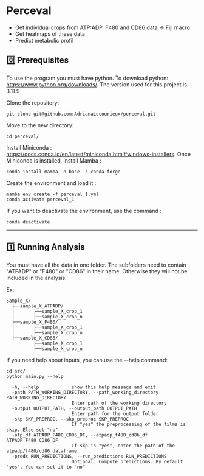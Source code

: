 # Perceval

- Get individual crops from ATP:ADP, F480 and CD86 data -> Fiji macro
- Get heatmaps of these data
- Predict metabolic profil

## 	:zero: Prerequisites

To use the program you must have python. 
To download python: https://www.python.org/downloads/. The version used for this project is 3.11.9

Clone the repository:

```SHELL
git clone git@github.com:AdrianaLecourieux/perceval.git
```

Move to the new directory:

```SHELL
cd perceval/
```

Install Miniconda :  https://docs.conda.io/en/latest/miniconda.html#windows-installers.
Once Miniconda is installed, install Mamba :

```SHELL
conda install mamba -n base -c conda-forge
```

Create the environment and load it :

```SHELL
mamba env create -f perceval_1.yml
conda activate perceval_1
```
If you want to deactivate the environment, use the command :

```SHELL
conda deactivate
```
-----------------------
## :one: Running Analysis

You must have all the data in one folder. The subfolders need to contain "ATPADP" or "F480" or "CD86" in their name. Otherwise they will not be included in the analysis.

Ex: 
```SHELL
Sample_X/
  ├──sample_X_ATPADP/
  │       ├──sample_X_crop_1
  |       ├──sample_X_crop_n
  ├──sample_X_F480/
  │       ├──sample_X_crop_1
  |       ├──sample_X_crop_n  
  ├──sample_X_CD86/
          ├──sample_X_crop_1
          ├──sample_X_crop_n  

```
If you need help about inputs, you can use the --help command:

```SHELL
cd src/
python main.py --help
```
```
  -h, --help            show this help message and exit
  -path PATH_WORKING_DIRECTORY, --path_working_directory PATH_WORKING_DIRECTORY
                        Enter path of the working directory
  -output OUTPUT_PATH, --output_path OUTPUT_PATH
                        Enter path for the output folder
  -skp SKP_PREPROC, --skp_preproc SKP_PREPROC
                        If "yes" the preprocessing of the films is skip. Else set "no"
  -atp_df ATPADP_F480_CD86_DF, --atpadp_f480_cd86_df ATPADP_F480_CD86_DF
                        If skp is "yes", enter the path of the atpadp/f480/cd86 dataframe
  -preds RUN_PREDICTIONS, --run_predictions RUN_PREDICTIONS
                        Optional. Compute predictions. By default "yes". You can set it to "no"
```


